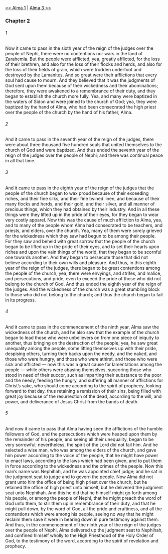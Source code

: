 [<< Alma 1](Alma%201)  |  [Alma 3 >>](Alma%203)

### Chapter 2
###### 1
Now it came to pass in the sixth year of the reign of the judges over the people of Nephi, there were no contentions nor wars in the land of Zarahemla. But the people were afflicted, yea, greatly afflicted, for the loss of their brethren, and also for the loss of their flocks and herds, and also for the loss of their fields of grain, which were trodden underfoot and destroyed by the Lamanites. And so great were their afflictions that every soul had cause to mourn. And they believed that it was the judgments of God sent upon them because of their wickedness and their abominations; therefore, they were awakened to a remembrance of their duty, and they began to establish the church more fully. Yea, and many were baptized in the waters of Sidon and were joined to the church of God; yea, they were baptized by the hand of Alma, who had been consecrated the high priest over the people of the church by the hand of his father, Alma.

###### 2
And it came to pass in the seventh year of the reign of the judges, there were about three thousand five hundred souls that united themselves to the church of God and were baptized. And thus ended the seventh year of the reign of the judges over the people of Nephi; and there was continual peace in all that time.

###### 3
And it came to pass in the eighth year of the reign of the judges that the people of the church began to wax proud because of their exceeding riches, and their fine silks, and their fine twined linen, and because of their many flocks and herds, and their gold, and their silver, and all manner of precious things, which they had obtained by their industry. And in all these things were they lifted up in the pride of their eyes, for they began to wear very costly apparel. Now this was the cause of much affliction to Alma, yea, and to many of the people whom Alma had consecrated to be teachers, and priests, and elders, over the church. Yea, many of them were sorely grieved for the wickedness which they saw had begun to be among their people. For they saw and beheld with great sorrow that the people of the church began to be lifted up in the pride of their eyes, and to set their hearts upon riches and upon the vain things of the world, that they began to be scornful one towards another. And they began to persecute those that did not believe according to their own wills and pleasure. And thus, in this eighth year of the reign of the judges, there began to be great contentions among the people of the church; yea, there were envyings, and strifes, and malice, and persecutions, and pride, even to exceed the pride of those who did not belong to the church of God. And thus ended the eighth year of the reign of the judges. And the wickedness of the church was a great stumbling block to those who did not belong to the church; and thus the church began to fail in its progress.

###### 4
And it came to pass in the commencement of the ninth year, Alma saw the wickedness of the church, and he also saw that the example of the church began to lead those who were unbelievers on from one piece of iniquity to another, thus bringing on the destruction of the people; yea, he saw great unequality among the people, some lifting themselves up with their pride, despising others, turning their backs upon the needy, and the naked, and those who were hungry, and those who were athirst, and those who were sick and afflicted — now this was a great cause for lamentations among the people — while others were abasing themselves, succoring those who stood in need of their succor, such as imparting their substance to the poor and the needy, feeding the hungry, and suffering all manner of afflictions for Christ’s sake, who should come according to the spirit of prophecy, looking forward to that day, thus retaining a remission of their sins, being filled with great joy because of the resurrection of the dead, according to the will, and power, and deliverance of Jesus Christ from the bands of death.

###### 5
And now it came to pass that Alma having seen the afflictions of the humble followers of God, and the persecutions which were heaped upon them by the remainder of his people, and seeing all their unequality, began to be very sorrowful; nevertheless, the spirit of the Lord did not fail him. And he selected a wise man, who was among the elders of the church, and gave him power according to the voice of the people, that he might have power to enact laws, according to the laws which had been given, and to put them in force according to the wickedness and the crimes of the people. Now this man’s name was Nephihah, and he was appointed chief judge; and he sat in the judgment seat to judge and to govern the people. Now Alma did not grant unto him the office of being high priest over the church, but he retained the office of high priest unto himself, but he delivered the judgment seat unto Nephihah. And this he did that he himself might go forth among his people, or among the people of Nephi, that he might preach the word of God unto them, to stir them up in remembrance of their duty, and that he might pull down, by the word of God, all the pride and craftiness, and all the contentions which were among his people, seeing no way that he might reclaim them save it were in bearing down in pure testimony against them. And thus, in the commencement of the ninth year of the reign of the judges over the people of Nephi, Alma delivered up the judgment seat to Nephihah, and confined himself wholly to the High Priesthood of the Holy Order of God, to the testimony of the word, according to the spirit of revelation and prophecy.